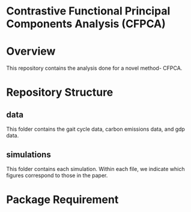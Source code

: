 # Contrastive Functional Principal Components Analysis (CFPCA)

# Overview
This repository contains the analysis done for a novel method- CFPCA.

# Repository Structure
## data
This folder contains the gait cycle data, carbon emissions data, and gdp data.

## simulations
This folder contains each simulation. Within each file, we indicate which figures correspond to those in the paper.

# Package Requirement
